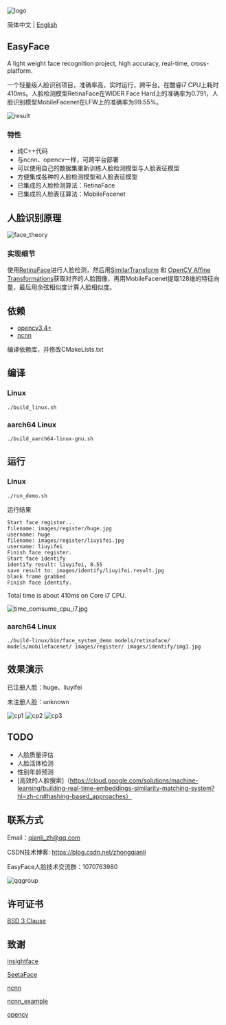 

![logo](images/logo.bmp)

简体中文 | [English](README_en.md)



## EasyFace

A light weight face recognition project, high accuracy, real-time, cross-platform.

一个轻量级人脸识别项目，准确率高，实时运行，跨平台。在酷睿i7 CPU上耗时410ms。人脸检测模型RetinaFace在WIDER Face Hard上的准确率为0.791，人脸识别模型MobileFacenet在LFW上的准确率为99.55%。

![result](images/result/img1.jpg)

### 特性

- 纯C++代码
- 与ncnn、opencv一样，可跨平台部署
- 可以使用自己的数据集重新训练人脸检测模型与人脸表征模型
- 方便集成各种的人脸检测模型和人脸表征模型
- 已集成的人脸检测算法：RetinaFace
- 已集成的人脸表征算法：MobileFacenet



## 人脸识别原理

![face_theory](images/face_theory.jpg)



### 实现细节

使用[RetinaFace](https://arxiv.org/abs/1905.00641)进行人脸检测，然后用[SimilarTransform](https://ieeexplore.ieee.org/document/88573) 和 [OpenCV Affine Transformations](https://docs.opencv.org/3.4/d4/d61/tutorial_warp_affine.html)获取对齐的人脸图像，再用MobileFacenet提取128维的特征向量，最后用余弦相似度计算人脸相似度。

## 依赖

- [opencv3.4+](https://github.com/opencv/opencv)
- [ncnn](https://github.com/EasyFaceOrg/ncnn)

编译依赖库，并修改CMakeLists.txt

## 编译

### Linux

`./build_linux.sh`

### aarch64 Linux

`./build_aarch64-linux-gnu.sh`

## 运行

### Linux

`./run_demo.sh`

运行结果
```
Start face register... 
filename: images/register/huge.jpg
username: huge
filename: images/register/liuyifei.jpg
username: liuyifei
Finish face register. 
Start face identify 
identify result: liuyifei, 0.55
save result to: images/identify/liuyifei.result.jpg
blank frame grabbed
Finish face identify.
```



Total time is about 410ms on Core i7 CPU.

![time_comsume_cpu_i7.jpg](images/result/time_comsume_cpu_i7.jpg)



### aarch64 Linux

`./build-linux/bin/face_system_demo models/retinaface/ models/mobilefacenet/ images/register/ images/identify/img1.jpg`



## 效果演示

已注册人脸：huge、liuyifei

未注册人脸：unknown

![cp1](images/result/cp1.jpg) ![cp2](images/result/cp2.jpg) ![cp3](images/result/cp3.jpg)



## TODO

- 人脸质量评估
- 人脸活体检测
- 性别年龄预测
- [高效的人脸搜索]（https://cloud.google.com/solutions/machine-learning/building-real-time-embeddings-similarity-matching-system?hl=zh-cn#hashing-based_approaches）



## 联系方式

Email：qianli_zh@qq.com

CSDN技术博客: https://blog.csdn.net/zhongqianli

EasyFace人脸技术交流群：1070763980

![qqgroup](images/qqgroup.jpg)

## 许可证书

[BSD 3 Clause](LICENSE)



## 致谢

[insightface](https://github.com/deepinsight/insightface)

[SeetaFace](https://github.com/seetafaceengine/SeetaFace2)

[ncnn](https://github.com/Tencent/ncnn)

[ncnn_example](https://github.com/MirrorYuChen/ncnn_example)

[opencv](https://github.com/opencv/opencv)
